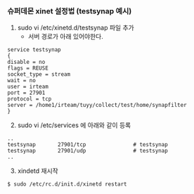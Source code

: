 ### 슈퍼데몬 xinet 설정법 (testsynap 예시)
1. sudo vi  /etc/xinetd.d/testsynap 파일 추가
    * 서버 경로가 아래 있어야한다.
```
service testsynap
{
disable = no
flags = REUSE
socket_type = stream
wait = no
user = irteam
port = 27901
protocol = tcp
server = /home1/irteam/tuyy/collect/test/home/synapfilter
}
```

2. sudo vi /etc/services 에 아래와 같이 등록
```
..
testsynap       27901/tcp               # testsynap
testsynap       27901/udp               # testsynap
..
```

3. xindetd 재시작
```
$ sudo /etc/rc.d/init.d/xinetd restart
```
